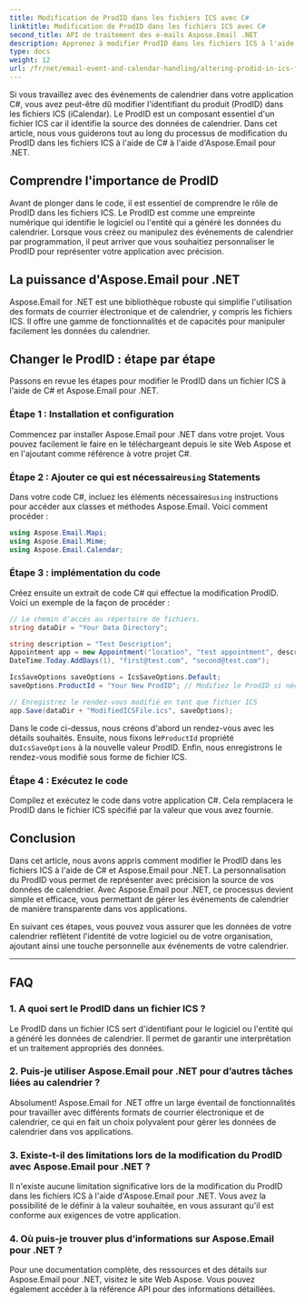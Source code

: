 ```yaml
---
title: Modification de ProdID dans les fichiers ICS avec C#
linktitle: Modification de ProdID dans les fichiers ICS avec C#
second_title: API de traitement des e-mails Aspose.Email .NET
description: Apprenez à modifier ProdID dans les fichiers ICS à l'aide de C# et Aspose.Email pour .NET. Guide et code étape par étape. Assurer l’intégrité et la compatibilité des données.
type: docs
weight: 12
url: /fr/net/email-event-and-calendar-handling/altering-prodid-in-ics-files-with-csharp/
---
```


Si vous travaillez avec des événements de calendrier dans votre application C#, vous avez peut-être dû modifier l'identifiant du produit (ProdID) dans les fichiers ICS (iCalendar). Le ProdID est un composant essentiel d'un fichier ICS car il identifie la source des données de calendrier. Dans cet article, nous vous guiderons tout au long du processus de modification du ProdID dans les fichiers ICS à l'aide de C# à l'aide d'Aspose.Email pour .NET.

## Comprendre l'importance de ProdID

Avant de plonger dans le code, il est essentiel de comprendre le rôle de ProdID dans les fichiers ICS. Le ProdID est comme une empreinte numérique qui identifie le logiciel ou l'entité qui a généré les données du calendrier. Lorsque vous créez ou manipulez des événements de calendrier par programmation, il peut arriver que vous souhaitiez personnaliser le ProdID pour représenter votre application avec précision.

## La puissance d'Aspose.Email pour .NET

Aspose.Email for .NET est une bibliothèque robuste qui simplifie l'utilisation des formats de courrier électronique et de calendrier, y compris les fichiers ICS. Il offre une gamme de fonctionnalités et de capacités pour manipuler facilement les données du calendrier.

## Changer le ProdID : étape par étape

Passons en revue les étapes pour modifier le ProdID dans un fichier ICS à l'aide de C# et Aspose.Email pour .NET.

### Étape 1 : Installation et configuration

Commencez par installer Aspose.Email pour .NET dans votre projet. Vous pouvez facilement le faire en le téléchargeant depuis le site Web Aspose et en l'ajoutant comme référence à votre projet C#.

###  Étape 2 : Ajouter ce qui est nécessaire`using` Statements

 Dans votre code C#, incluez les éléments nécessaires`using` instructions pour accéder aux classes et méthodes Aspose.Email. Voici comment procéder :

```csharp
using Aspose.Email.Mapi;
using Aspose.Email.Mime;
using Aspose.Email.Calendar;
```

### Étape 3 : implémentation du code

Créez ensuite un extrait de code C# qui effectue la modification ProdID. Voici un exemple de la façon de procéder :

```csharp
// Le chemin d'accès au répertoire de fichiers.
string dataDir = "Your Data Directory";

string description = "Test Description";
Appointment app = new Appointment("location", "test appointment", description, DateTime.Today,
DateTime.Today.AddDays(1), "first@test.com", "second@test.com");

IcsSaveOptions saveOptions = IcsSaveOptions.Default;
saveOptions.ProductId = "Your New ProdID"; // Modifiez le ProdID si nécessaire

// Enregistrez le rendez-vous modifié en tant que fichier ICS
app.Save(dataDir + "ModifiedICSFile.ics", saveOptions);
```

Dans le code ci-dessus, nous créons d'abord un rendez-vous avec les détails souhaités. Ensuite, nous fixons le`ProductId` propriété du`IcsSaveOptions` à la nouvelle valeur ProdID. Enfin, nous enregistrons le rendez-vous modifié sous forme de fichier ICS.

### Étape 4 : Exécutez le code

Compilez et exécutez le code dans votre application C#. Cela remplacera le ProdID dans le fichier ICS spécifié par la valeur que vous avez fournie.

## Conclusion

Dans cet article, nous avons appris comment modifier le ProdID dans les fichiers ICS à l'aide de C# et Aspose.Email pour .NET. La personnalisation du ProdID vous permet de représenter avec précision la source de vos données de calendrier. Avec Aspose.Email pour .NET, ce processus devient simple et efficace, vous permettant de gérer les événements de calendrier de manière transparente dans vos applications.

En suivant ces étapes, vous pouvez vous assurer que les données de votre calendrier reflètent l'identité de votre logiciel ou de votre organisation, ajoutant ainsi une touche personnelle aux événements de votre calendrier.

---

## FAQ

### 1. A quoi sert le ProdID dans un fichier ICS ?

Le ProdID dans un fichier ICS sert d'identifiant pour le logiciel ou l'entité qui a généré les données de calendrier. Il permet de garantir une interprétation et un traitement appropriés des données.

### 2. Puis-je utiliser Aspose.Email pour .NET pour d’autres tâches liées au calendrier ?

Absolument! Aspose.Email for .NET offre un large éventail de fonctionnalités pour travailler avec différents formats de courrier électronique et de calendrier, ce qui en fait un choix polyvalent pour gérer les données de calendrier dans vos applications.

### 3. Existe-t-il des limitations lors de la modification du ProdID avec Aspose.Email pour .NET ?

Il n'existe aucune limitation significative lors de la modification du ProdID dans les fichiers ICS à l'aide d'Aspose.Email pour .NET. Vous avez la possibilité de le définir à la valeur souhaitée, en vous assurant qu'il est conforme aux exigences de votre application.

### 4. Où puis-je trouver plus d’informations sur Aspose.Email pour .NET ?

Pour une documentation complète, des ressources et des détails sur Aspose.Email pour .NET, visitez le site Web Aspose. Vous pouvez également accéder à la référence API pour des informations détaillées.